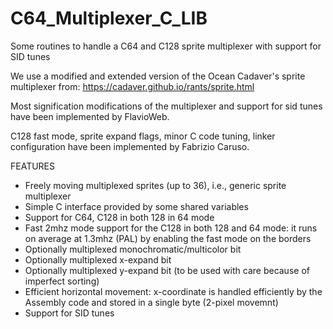 # C64_Multiplexer_C_LIB
Some routines to handle a C64 and C128 sprite multiplexer with support for SID tunes

We use a modified and extended version of the Ocean Cadaver's sprite multiplexer from:
https://cadaver.github.io/rants/sprite.html

Most signification modifications of the multiplexer and support for sid tunes have been implemented by FlavioWeb.

C128 fast mode, sprite expand flags, minor C code tuning, linker configuration have been implemented by Fabrizio Caruso.

FEATURES
- Freely moving multiplexed sprites (up to 36), i.e., generic sprite multiplexer 
- Simple C interface provided by some shared variables
- Support for C64, C128 in both 128 in 64 mode
- Fast 2mhz mode support for the C128 in both 128 and 64 mode: it runs on average at 1.3mhz (PAL) by enabling the fast mode on the borders
- Optionally multiplexed monochromatic/multicolor bit
- Optionally multiplexed x-expand bit
- Optionally multiplexed y-expand bit (to be used with care because of imperfect sorting)
- Efficient horizontal movement: x-coordinate is handled efficiently by the Assembly code and stored in a single byte (2-pixel movemnt)
- Support for SID tunes 

